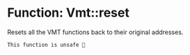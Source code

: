 # Function: Vmt::reset

Resets all the VMT functions back to their original addresses.

```admonish danger title=""
This function is unsafe 🐉
```
